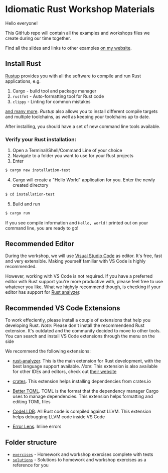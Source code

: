 # Idiomatic Rust Workshop Materials

Hello everyone!

This GitHub repo will contain all the examples and workshops files we create during our time together.

Find all the slides and links to other examples [on my website](https://fettblog.eu/idiomatic-rust/).

## Install Rust

[Rustup](https://rustup.rs) provides you with all the software to compile and run Rust applications, e.g.

1. Cargo - build tool and package manager
2. `rustfmt` - Auto-formatting tool for Rust code
3. `clippy` - Linting for common mistakes

[and many more](https://rust-lang.github.io/rustup-components-history/). *Rustup* also allows you to install different compile targets and multiple toolchains, as well as keeping your toolchains up to date.

After installing, you should have a set of new command line tools available. 

### Verify your Rust installation:

1. Open a Terminal/Shell/Command Line of your choice
2. Navigate to a folder you want to use for your Rust projects
3. Enter

```bash
$ cargo new installation-test
```

4. Cargo will create a "Hello World" application for you. Enter the newly created directory

```bash
$ cd installation-test
```

5. Build and run

```bash
$ cargo run
```

If you see compile information and `Hello, world!` printed out on your command line, you are ready to go!

## Recommended Editor

During the workshop, we will use [Visual Studio Code](https://code.visualstudio.com/) as editor. It's free, fast and very extensible. Making yourself familiar with VS Code is highly recommended.

However, working with VS Code is not required. If you have a preferred editor with Rust support you're more productive with, please feel free to use whatever you like. What we highyly recommend though, is checking if your editor has support for [Rust analyzer](https://rust-analyzer.github.io/).

## Recommended VS Code Extensions

To work effeciently, please install a couple of extensions that help you developing Rust. *Note*: Please don't install the recommendend Rust extension. It's outdated and the community decided to move to other tools. You can search and install VS Code extensions through the menu on the side

We recommend the following extensions:

- [rust-analyzer](https://marketplace.visualstudio.com/items?itemName=matklad.rust-analyzer). This is the main extension for Rust development, with the best language support available. *Note*: This extension is also available for other IDEs and editors, check out [their website](https://rust-analyzer.github.io/)

- [crates](https://marketplace.visualstudio.com/items?itemName=serayuzgur.crates). This extension helps installing dependencies from crates.io

- [Better TOML](https://marketplace.visualstudio.com/items?itemName=bungcip.better-toml). TOML is the format that the dependency manager Cargo uses to manage dependencies. This extension helps formatting and editing TOML files

- [CodeLLDB](https://marketplace.visualstudio.com/items?itemName=vadimcn.vscode-lldb). All Rust code is compiled against LLVM. This extension helps debugging LLVM code inside VS Code

- [Error Lens](https://marketplace.visualstudio.com/items?itemName=usernamehw.errorlens). Inline errors

## Folder structure

- [`exercises`](./exercises/) - Homework and workshop exercises complete with tests
- [`solutions`](./solutions/) - Solutions to homework and workshop exercises as a reference for you
